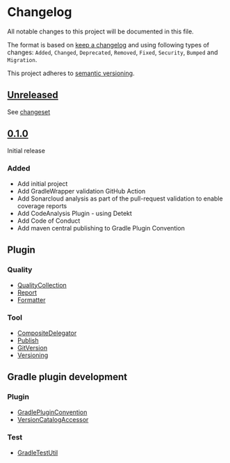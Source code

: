 # Changelog

All notable changes to this project will be documented in this file.

The format is based on [keep a changelog](http://keepachangelog.com/en/1.0.0/) and using following
types of changes: `Added`, `Changed`, `Deprecated`, `Removed`, `Fixed`, `Security`, `Bumped` and `Migration`.

This project adheres to [semantic versioning](http://semver.org/spec/v2.0.0.html).

## [Unreleased](https://github.com/bitfunk/gradle-plugins/releases/latest)

See [changeset](https://github.com/bitfunk/gradle-plugins/compare/v0.1.0...main)

## [0.1.0](https://github.com/bitfunk/gradle-plugins/releases/tag/v0.1.0)

Initial release

### Added

- Add initial project
- Add GradleWrapper validation GitHub Action
- Add Sonarcloud analysis as part of the pull-request validation to enable coverage reports
- Add CodeAnalysis Plugin - using Detekt
- Add Code of Conduct
- Add maven central publishing to Gradle Plugin Convention

## Plugin

### Quality

- [QualityCollection](plugins/quality/CHANGELOG.md)
- [Report](plugins/quality/report/CHANGELOG.md)
- [Formatter](plugins/quality/formatter/README.md)

### Tool

- [CompositeDelegator](plugins/tool/composite-delegator/CHANGELOG.md)
- [Publish](plugins/tool/publish/CHANGELOG.md)
- [GitVersion](plugins/tool/git-version/CHANGELOG.md)
- [Versioning](plugins/tool/versioning/CHANGELOG.md)

## Gradle plugin development

### Plugin

- [GradlePluginConvention](plugin-development/gradle-plugin-convention/CHANGELOG.md)
- [VersionCatalogAccessor](./plugin-development/version-catalog-accessor/CHANGELOG.md)

### Test

- [GradleTestUtil](plugin-development/gradle-test-util/CHANGELOG.md)
